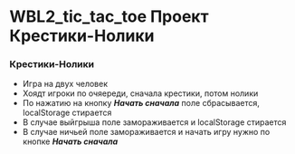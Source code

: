 # WBL2_tic_tac_toe Проект Крестики-Нолики

### Крестики-Нолики

* Игра на двух человек
* Хоядт игроки по очяереди, сначала крестики, потом нолики
* По нажатию на кнопку ***Начать сначала*** поле сбрасывается, localStorage стирается
* В случае выйгрыша поле замораживается и localStorage стирается
* В случае ничьей поле замораживается и начать игру нужно по кнопке ***Начать сначала***
